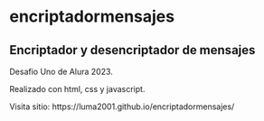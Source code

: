# encriptadormensajes
<h2>Encriptador y desencriptador de mensajes</h2>
<p>Desafio Uno de Alura 2023.</p> 
<p>Realizado con html, css y javascript.</p>
<p>Visita sitio: https://luma2001.github.io/encriptadormensajes/</p>
